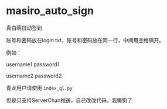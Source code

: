 # masiro_auto_sign

真白萌自动签到

账号和密码放在login.txt，账号和密码放在同一行，中间用空格隔开。

例如：

username1    password1

username2    password2

青龙用户请使用 `index_ql.py`

但是只支持ServerChan推送，自己改改代码，我懒狗了
